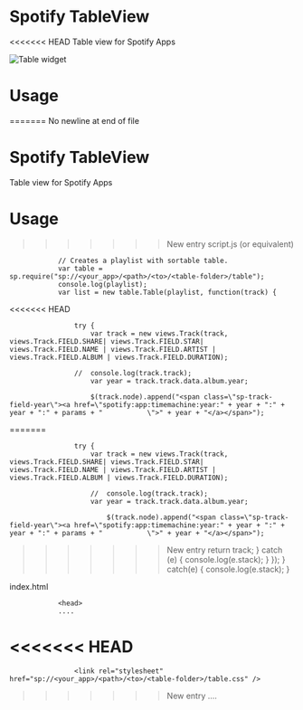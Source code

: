 # Spotify TableView
<<<<<<< HEAD
Table view for Spotify Apps

![Table widget](http://img402.imageshack.us/img402/4105/widgetw.png)

# Usage

=======
No newline at end of file
# Spotify TableView
Table view for Spotify Apps

# Usage
 
>>>>>>> New entry
script.js (or equivalent)

				// Creates a playlist with sortable table.
				var table = sp.require("sp://<your_app>/<path>/<to>/<table-folder>/table");
				console.log(playlist);
				var list = new table.Table(playlist, function(track) {
<<<<<<< HEAD
				
					try {
						var track = new views.Track(track, views.Track.FIELD.SHARE| views.Track.FIELD.STAR| views.Track.FIELD.NAME | views.Track.FIELD.ARTIST | views.Track.FIELD.ALBUM | views.Track.FIELD.DURATION);
						
					//	console.log(track.track);
						var year = track.track.data.album.year;
							
						$(track.node).append("<span class=\"sp-track-field-year\"><a href=\"spotify:app:timemachine:year:" + year + ":" + year + ":" + params + "			\">" + year + "</a></span>");
=======
			
					try {
						var track = new views.Track(track, views.Track.FIELD.SHARE| views.Track.FIELD.STAR| views.Track.FIELD.NAME | views.Track.FIELD.ARTIST | views.Track.FIELD.ALBUM | views.Track.FIELD.DURATION);
						
						//	console.log(track.track);
						var year = track.track.data.album.year;
						
							$(track.node).append("<span class=\"sp-track-field-year\"><a href=\"spotify:app:timemachine:year:" + year + ":" + year + ":" + params + "			\">" + year + "</a></span>");
>>>>>>> New entry
						return track;
					} catch (e) {
						console.log(e.stack);
					}
				});
				} catch(e) {
					console.log(e.stack);
				}

index.html 

				<head>
				....
<<<<<<< HEAD
				<link rel="stylesheet" href="sp://<your_app>/<path>/<to>/<table-folder>/table.css" />
=======
					<link rel="stylesheet" href="sp://<your_app>/<path>/<to>/<table-folder>/table.css" />
>>>>>>> New entry
				....
				</head>
			

